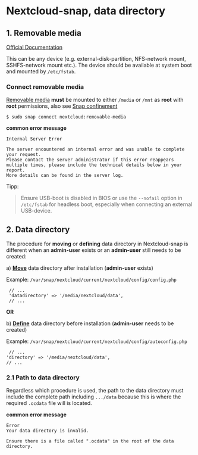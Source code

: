 # Nextcloud-snap, data directory

## 1. Removable media

[Official Documentation](https://github.com/nextcloud-snap/nextcloud-snap/wiki/Change-data-directory-to-use-another-disk-partition)

This can be any device (e.g. external-disk-partition, NFS-network mount, SSHFS-network mount etc.). 
The device should be available at system boot and mounted by `/etc/fstab`.

### Connect removable media

[Removable media](https://github.com/nextcloud-snap/nextcloud-snap/blob/master/README.md#removable-media) **must** be mounted to either `/media` or `/mnt` as **root** with **root** permissions, also see [Snap confinement](https://github.com/scubamuc/scubamuc.github.io/blob/scubamuc/wiki-md/NEXTCLOUD.snap--snap-confinement.md#snap-confinement-in-nextcloud-snap)

```
$ sudo snap connect nextcloud:removable-media

```
**common error message**
```
Internal Server Error

The server encountered an internal error and was unable to complete your request.
Please contact the server administrator if this error reappears multiple times, please include the technical details below in your report.
More details can be found in the server log.
```

Tipp:
>Ensure USB-boot is disabled in BIOS or use the `--nofail` option in `/etc/fstab` for headless boot, especially when connecting an external USB-device.


## 2. Data directory

The procedure for **moving** or **defining** data directory in Nextcloud-snap is different when an **admin-user** exists or an **admin-user** still needs to be created:

a) [**Move**](https://github.com/nextcloud-snap/nextcloud-snap/wiki/Change-data-directory-to-use-another-disk-partition#if-you-have-already-created-an-admin-user) data directory after installation (**admin-user** exists)

Example: `/var/snap/nextcloud/current/nextcloud/config/config.php`
```
 // ...
 'datadirectory' => '/media/nextcloud/data',
 // ...
 ```

**OR** 

b) [**Define**](https://github.com/nextcloud-snap/nextcloud-snap/wiki/Change-data-directory-to-use-another-disk-partition#if-you-just-installed-the-snap-and-havent-created-an-admin-user-yet) data directory before installation (**admin-user** needs to be created)

Example: `/var/snap/nextcloud/current/nextcloud/config/autoconfig.php`
 ```
  // ...
 'directory' => '/media/nextcloud/data',
 // ...
 ```

### 2.1 Path to data directory

Regardless which procedure is used, the path to the data directory must include the complete path including `.../data` because this is where the required `.ocdata` file will is located.

**common error message**
```
Error
Your data directory is invalid.

Ensure there is a file called ".ocdata" in the root of the data directory.
```
